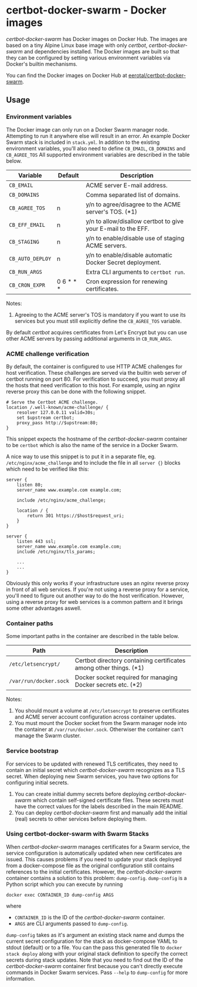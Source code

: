 # certbot-docker-swarm - Docker images

*certbot-docker-swarm* has Docker images on Docker Hub. The images are based on
a tiny Alpine Linux base image with only *certbot*, *certbot-docker-swarm* and
dependencies installed. The Docker images are built so that they can be configured
by setting various environment variables via Docker's builtin mechanisms.

You can find the Docker images on Docker Hub at
[eerotal/certbot-docker-swarm](https://hub.docker.com/repository/docker/eerotal/certbot-docker-swarm).

## Usage

### Environment variables

The Docker image can only run on a Docker Swarm manager node. Attempting to run it
anywhere else will result in an error. An example Docker Swarm stack is included in
`stack.yml`. In addition to the existing environment variables, you'll also need to
define `CB_EMAIL`, `CB_DOMAINS` and `CB_AGREE_TOS` All supported environment variables
are described in the table below.

| Variable           | Default   | Description                                                   |
|--------------------|-----------|---------------------------------------------------------------|
| `CB_EMAIL`         |           | ACME server E-mail address.                                   |
| `CB_DOMAINS`       |           | Comma separated list of domains.                              |
| `CB_AGREE_TOS`     | n         | y/n to agree/disagree to the ACME server's TOS. (*1)          |
| `CB_EFF_EMAIL`     | n         | y/n to allow/disallow certbot to give your E-mail to the EFF. |
| `CB_STAGING`       | n         | y/n to enable/disable use of staging ACME servers.            |
| `CB_AUTO_DEPLOY`   | n         | y/n to enable/disable automatic Docker Secret deployment.     |
| `CB_RUN_ARGS`      |           | Extra CLI arguments to `certbot run`.                         |
| `CB_CRON_EXPR`     | 0 6 * * * | Cron expression for renewing certificates.                    |

Notes:

1. Agreeing to the ACME server's TOS is mandatory if you want to use its services
   but you must still explicitly define the `CB_AGREE_TOS` variable.

By default *certbot* acquires certificates from Let's Encrypt but you can use other
ACME servers by passing additional arguments in `CB_RUN_ARGS`.

### ACME challenge verification

By default, the container is configured to use HTTP ACME challenges for host
verification. These challenges are served via the builtin web server of certbot
running on port 80. For verification to succeed, you must proxy all the hosts
that need verification to this host. For example, using an *nginx* reverse proxy
this can be done with the following snippet.

```
# Serve the Certbot ACME challenge.
location /.well-known/acme-challenge/ {
    resolver 127.0.0.11 valid=30s;
    set $upstream certbot;
    proxy_pass http://$upstream:80;
}
```

This snippet expects the hostname of the *certbot-docker-swarm* container
to be `certbot` which is also the name of the service in a Docker Swarm.

A nice way to use this snippet is to put it in a separate file, eg.
`/etc/nginx/acme_challenge` and to include the file in all `server {}`
blocks which need to be verified like this:

```
server {
    listen 80;
    server_name www.example.com example.com;

    include /etc/nginx/acme_challenge;

    location / {
        return 301 https://$host$request_uri;
    }
}

server {
    listen 443 ssl;
    server_name www.example.com example.com;
    include /etc/nginx/tls_params;

    ...
    ...
}
```

Obviously this only works if your infrastructure uses an *nginx* reverse proxy
in front of all web services. If you're not using a reverse proxy for a service,
you'll need to figure out another way to do the host verification. However,
using a reverse proxy for web services is a common pattern and it brings
some other advantages aswell.

### Container paths

Some important paths in the container are described in the table below.

| Path                   | Description                                                         |
|------------------------|---------------------------------------------------------------------|
| `/etc/letsencrypt/`    | Certbot directory containing certificates among other things. (*1)  |
| `/var/run/docker.sock` | Docker socket required for managing Docker secrets etc. (*2)        |

Notes:

1. You should mount a volume at `/etc/letsencrypt` to preserve certificates and
   ACME server account configuration across container updates.
2. You must mount the Docker socket from the Swarm manager node into the container
   at `/var/run/docker.sock`. Otherwiser the container can't manage the Swarm cluster.

### Service bootstrap

For services to be updated with renewed TLS certificates, they need to contain
an initial secret which *certbot-docker-swarm* recognizes as a TLS secret. When
deploying new Swarm services, you have two options for configuring initial
secrets.

1. You can create initial dummy secrets before deploying *certbot-docker-swarm*
   which contain self-signed certificate files. These secrets must have the
   correct values for the labels described in the main README.
2. You can deploy *certbot-docker-swarm* first and manually add the initial
   (real) secrets to other services before deploying them.

### Using certbot-docker-swarm with Swarm Stacks

When *certbot-docker-swarm* manages certificates for a Swarm service, the
service configuration is automatically updated when new certificates are
issued. This causes problems if you need to update your stack deployed from
a docker-compose file as the original configuration still contains references
to the initial certificates. However, the *certbot-docker-swarm* container
contains a solution to this problem: `dump-config`. `dump-config` is a Python
script which you can execute by running

`docker exec CONTAINER_ID dump-config ARGS`

where

- `CONTAINER_ID` is the ID of the *certbot-docker-swarm* container.
- `ARGS` are CLI arguments passed to `dump-config`.

`dump-config` takes as it's argument an existing stack name and dumps the
current secret configuration for the stack as docker-compose YAML to stdout
(default) or to a file. You can the pass this generated file to `docker stack
deploy` along with your original stack definition to specify the correct
secrets during stack updates. Note that you need to find out the ID of the
*certbot-docker-swarm* container first because you can't directly execute
commands in Docker Swarm services. Pass `--help` to `dump-config` for more
information.
